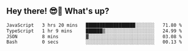 ## Hey there! 😎👋 What's up?

<!--START_SECTION:waka-->

```txt
JavaScript   3 hrs 20 mins   ██████████████████░░░░░░░   71.80 %
TypeScript   1 hr 9 mins     ██████▒░░░░░░░░░░░░░░░░░░   24.99 %
JSON         8 mins          ▓░░░░░░░░░░░░░░░░░░░░░░░░   03.08 %
Bash         0 secs          ░░░░░░░░░░░░░░░░░░░░░░░░░   00.13 %
```

<!--END_SECTION:waka-->
